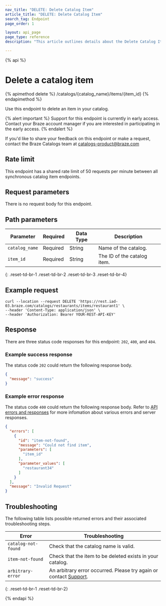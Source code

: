 ```yaml
---
nav_title: "DELETE: Delete Catalog Item"
article_title: "DELETE: Delete Catalog Item"
search_tag: Endpoint
page_order: 1

layout: api_page
page_type: reference
description: "This article outlines details about the Delete Catalog Item Braze endpoint."

---
```

{% api %}
# Delete a catalog item
{% apimethod delete %}
/catalogs/{catalog_name}/items/{item_id}
{% endapimethod %}

Use this endpoint to delete an item in your catalog. 

{% alert important %}
Support for this endpoint is currently in early access. Contact your Braze account manager if you are interested in participating in the early access.
{% endalert %}

If you'd like to share your feedback on this endpoint or make a request, contact the Braze Catalogs team at [catalogs-product@braze.com](mailto:catalogs-product@braze.com)

## Rate limit

This endpoint has a shared rate limit of 50 requests per minute between all synchronous catalog item endpoints.

## Request parameters

There is no request body for this endpoint.

## Path parameters

| Parameter | Required | Data Type | Description |
|---|---|---|---|
| `catalog_name` | Required | String | Name of the catalog. |
| `item_id` | Required | String | The ID of the catalog item. |
{: .reset-td-br-1 .reset-td-br-2 .reset-td-br-3 .reset-td-br-4}

## Example request

```
curl --location --request DELETE 'https://rest.iad-03.braze.com/catalogs/restaurants/items/restaurant1' \
--header 'Content-Type: application/json' \
--header 'Authorization: Bearer YOUR-REST-API-KEY'
```

## Response

There are three status code responses for this endpoint: `202`, `400`, and `404`.

### Example success response

The status code `202` could return the following response body.

```json
{
  "message": "success"
}
```

### Example error response

The status code `400` could return the following response body. Refer to [API errors and responses]({{site.baseurl}}/api/errors/) for more infomation about various errors and server responses. 

```json
{
  "errors": [
    {
      "id": "item-not-found",
      "message": "Could not find item",
      "parameters": [
        "item_id"
      ],
      "parameter_values": [
        "restaurant34"
      ]
    }
  ],
  "message": "Invalid Request"
}
```

## Troubleshooting

The following table lists possible returned errors and their associated troubleshooting steps.

| Error | Troubleshooting |
| --- | --- |
| `catalog-not-found` | Check that the catalog name is valid. |
| `item-not-found` | Check that the item to be deleted exists in your catalog. |
| `arbitrary-error` | An arbitrary error occurred. Please try again or contact [Support]({{site.baseurl}}/support_contact/). |
{: .reset-td-br-1 .reset-td-br-2}

{% endapi %}